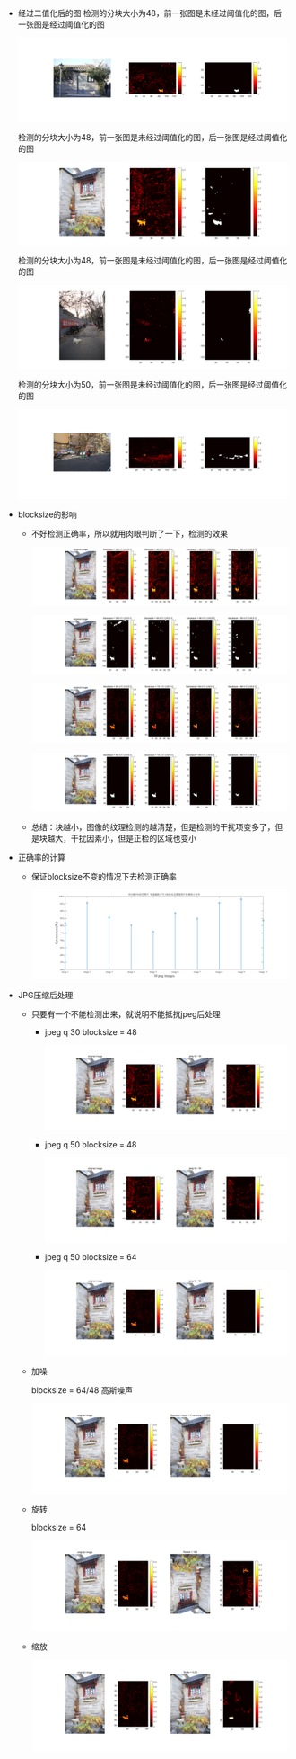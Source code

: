 - 经过二值化后的图
    检测的分块大小为48，前一张图是未经过阈值化的图，后一张图是经过阈值化的图

    ![](统计性测试/test1_2_48.png)

    检测的分块大小为48，前一张图是未经过阈值化的图，后一张图是经过阈值化的图

    ![](统计性测试/test2_2_48.png)

    检测的分块大小为48，前一张图是未经过阈值化的图，后一张图是经过阈值化的图

    ![](统计性测试/test3_2_48.png)

    检测的分块大小为50，前一张图是未经过阈值化的图，后一张图是经过阈值化的图

    ![](统计性测试/test4_2_50.png)


- blocksize的影响
  - 不好检测正确率，所以就用肉眼判断了一下，检测的效果

    ![](统计性测试/test3_bs32-56.png)

    ![](统计性测试/test3_twovalue_bs32-56.png)

    ![](统计性测试/test3_bs64-88.png)

    ![](统计性测试/test3_twovalue_bs64-88.png)

  - 总结：块越小，图像的纹理检测的越清楚，但是检测的干扰项变多了，但是块越大，干扰因素小，但是正检的区域也变小

- 正确率的计算
  - 保证blocksize不变的情况下去检测正确率
  
    ![](统计性测试/correctness.png)

- JPG压缩后处理

  - 只要有一个不能检测出来，就说明不能抵抗jpeg后处理
      - jpeg q 30 blocksize = 48

          ![](统计性测试/jpegtest_bs48_q30.png)

      - jpeg q 50 blocksize = 48

          ![](统计性测试/jpegtest_bs48_q50.png)

      - jpeg q 50 blocksize = 64

          ![](统计性测试/jpegtest_bs64_q50.png)

  - 加噪

      blocksize = 64/48 高斯噪声

      ![](统计性测试/noisetest_bs64.png)

  - 旋转

      blocksize = 64 

      ![](统计性测试/rotatetest_bs64.png)

  - 缩放

      ![](统计性测试/scaletest_bs64.png)